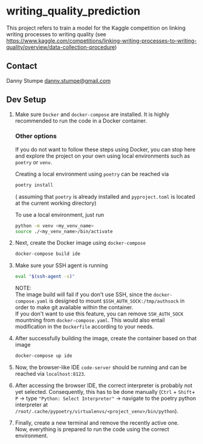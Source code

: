 # writing_quality_prediction

This project refers to train a model for the Kaggle competition on linking writing processes to writing quality (see https://www.kaggle.com/competitions/linking-writing-processes-to-writing-quality/overview/data-collection-procedure)

## Contact

Danny Stumpe <danny.stumpe@gmail.com>

## Dev Setup

1. Make sure `Docker` and `docker-compose` are installed. It is highly recommended to run the code in a Docker container.

    ### Other options
    If you do not want to follow these steps using Docker, you can stop here and explore the project on your own using local environments such as `poetry` or `venv`.

    Creating a local environment using `poetry` can be reached via

    ```bash
    poetry install
    ```
    ( assuming that `poetry` is already installed and `pyproject.toml` is located at the current working directory)

    To use a local environment, just run
    ``` bash
    python -m venv <my_venv_name>
    source ./<my_venv_name>/bin/activate
    ```

2. Next, create the Docker image using `docker-compose`
    ```bash
    docker-compose build ide
    ```

3. Make sure your SSH agent is running
    ```bash
    eval "$(ssh-agent -s)"
    ```

    NOTE:  
    The image build will fail if you don't use SSH, since the `docker-compose.yaml` is designed to mount `$SSH_AUTH_SOCK:/tmp/authsock` in order to make git 
    available within the container.  
    If you don't want to use this feature, you can remove `SSH_AUTH_SOCK` mountning from `docker-compose.yaml`. This would also entail modification in the `Dockerfile` according to your needs.

4. After successfully building the image, create the container based on that image
    ```bash
    docker-compose up ide
    ```

5. Now, the browser-like IDE `code-server` should be running and can be reached via `localhost:8123`.

6. After accessing the browser IDE, the correct interpreter is probably not yet selected. Consequently, this has to be done manually (`Ctrl` + `Shift`+ `P` $\rightarrow$ type `"Python: Select Interpreter"` $\rightarrow$ navigate to the poetry python interpreter at `/root/.cache/pypoetry/virtualenvs/<project_venv>/bin/python`).

7. Finally, create a new terminal and remove the recently active one.  
Now, everything is prepared to run the code using the correct environment.
